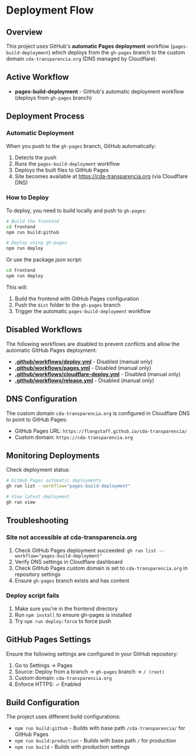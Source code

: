 # Deployment Flow

## Overview
This project uses GitHub's **automatic Pages deployment** workflow (`pages-build-deployment`) which deploys from the `gh-pages` branch to the custom domain `cda-transparencia.org` (DNS managed by Cloudflare).

## Active Workflow
- **pages-build-deployment** - GitHub's automatic deployment workflow (deploys from `gh-pages` branch)

## Deployment Process

### Automatic Deployment

When you push to the `gh-pages` branch, GitHub automatically:
1. Detects the push
2. Runs the `pages-build-deployment` workflow
3. Deploys the built files to GitHub Pages
4. Site becomes available at https://cda-transparencia.org (via Cloudflare DNS)

### How to Deploy

To deploy, you need to build locally and push to `gh-pages`:

```bash
# Build the frontend
cd frontend
npm run build:github

# Deploy using gh-pages
npm run deploy
```

Or use the package.json script:
```bash
cd frontend
npm run deploy
```

This will:
1. Build the frontend with GitHub Pages configuration
2. Push the `dist` folder to the `gh-pages` branch
3. Trigger the automatic `pages-build-deployment` workflow

## Disabled Workflows

The following workflows are disabled to prevent conflicts and allow the automatic GitHub Pages deployment:

- **[.github/workflows/deploy.yml](.github/workflows/deploy.yml)** - Disabled (manual only)
- **[.github/workflows/pages.yml](.github/workflows/pages.yml)** - Disabled (manual only)
- **[.github/workflows/cloudflare-deploy.yml](.github/workflows/cloudflare-deploy.yml)** - Disabled (manual only)
- **[.github/workflows/release.yml](.github/workflows/release.yml)** - Disabled (manual only)

## DNS Configuration

The custom domain `cda-transparencia.org` is configured in Cloudflare DNS to point to GitHub Pages:
- GitHub Pages URL: `https://flongstaff.github.io/cda-transparencia/`
- Custom domain: `https://cda-transparencia.org`

## Monitoring Deployments

Check deployment status:
```bash
# GitHub Pages automatic deployments
gh run list --workflow="pages-build-deployment"

# View latest deployment
gh run view
```

## Troubleshooting

### Site not accessible at cda-transparencia.org
1. Check GitHub Pages deployment succeeded: `gh run list --workflow="pages-build-deployment"`
2. Verify DNS settings in Cloudflare dashboard
3. Check GitHub Pages custom domain is set to `cda-transparencia.org` in repository settings
4. Ensure `gh-pages` branch exists and has content

### Deploy script fails
1. Make sure you're in the frontend directory
2. Run `npm install` to ensure gh-pages is installed
3. Try `npm run deploy:force` to force push

## GitHub Pages Settings

Ensure the following settings are configured in your GitHub repository:
1. Go to Settings → Pages
2. Source: Deploy from a branch → `gh-pages` branch → `/ (root)`
3. Custom domain: `cda-transparencia.org`
4. Enforce HTTPS: ✓ Enabled

## Build Configuration

The project uses different build configurations:
- `npm run build:github` - Builds with base path `/cda-transparencia/` for GitHub Pages
- `npm run build:production` - Builds with base path `/` for production
- `npm run build` - Builds with production settings
